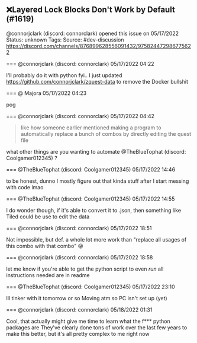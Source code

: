## ❌Layered Lock Blocks Don't Work by Default (#1619)
@connorjclark (discord: connorclark) opened this issue on 05/17/2022
Status: unknown
Tags: 
Source: #dev-discussion https://discord.com/channels/876899628556091432/975824472986775622


=== @connorjclark (discord: connorclark) 05/17/2022 04:22

I'll probably do it with python
fyi.. I just updated https://github.com/connorjclark/zquest-data to remove the Docker bullshit

=== @ Majora 05/17/2022 04:23

pog

=== @connorjclark (discord: connorclark) 05/17/2022 04:42

> like how someone earlier mentioned making a program to automatically replace a bunch of combos by directly editing the quest file

what other things are you wanting to automate @TheBlueTophat (discord: Coolgamer012345) ?

=== @TheBlueTophat (discord: Coolgamer012345) 05/17/2022 14:46

to be honest, dunno
I mostly figure out that kinda stuff after I start messing with code lmao

=== @TheBlueTophat (discord: Coolgamer012345) 05/17/2022 14:55

I do wonder though, if it's able to convert it to .json, then something like Tiled could be use to edit the data

=== @connorjclark (discord: connorclark) 05/17/2022 18:51

Not impossible, but def. a whole lot more work than "replace all usages of this combo with that combo" 😛

=== @connorjclark (discord: connorclark) 05/17/2022 18:58

let me know if you're able to get the python script to even _run_
all instructions needed are in readme

=== @TheBlueTophat (discord: Coolgamer012345) 05/17/2022 23:10

Ill tinker with it tomorrow or so
Moving atm so PC isn't set up
(yet)

=== @connorjclark (discord: connorclark) 05/18/2022 01:31

Cool, that actually might give me time to learn what the f*** python packages are
They've clearly done tons of work over the last few years to make this better, but it's all pretty complex to me right now
